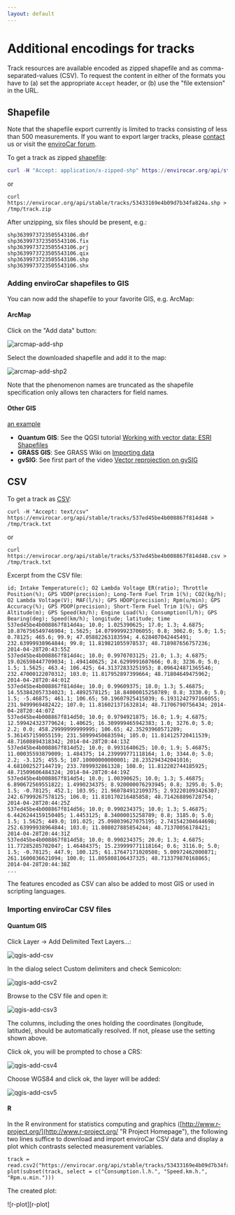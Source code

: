 ```yaml
---
layout: default
---
```


# Additional encodings for tracks #

Track resources are available encoded as zipped shapefile and as comma-separated-values (CSV). To request the content in either of the formats you have to (a) set the appropriate `Accept` header, or (b) use the "file extension" in the URL.

## Shapefile

Note that the shapefile export currently is limited to tracks consisting of less than 500 measurements. If you want to export larger tracks, please [contact][contact] us or visit the [enviroCar forum][forum].

To get a track as zipped [shapefile][shapefile]:

```g
curl -H "Accept: application/x-zipped-shp" https://envirocar.org/api/stable/tracks/53433169e4b09d7b34fa824a > /tmp/track.zip
```

or

```
curl https://envirocar.org/api/stable/tracks/53433169e4b09d7b34fa824a.shp > /tmp/track.zip
```

After unzipping, six files should be present, e.g.:

```
shp3639973723505543106.dbf
shp3639973723505543106.fix
shp3639973723505543106.prj
shp3639973723505543106.qix
shp3639973723505543106.shp
shp3639973723505543106.shx
```

### Adding enviroCar shapefiles to GIS

You can now add the shapefile to your favorite GIS, e.g. ArcMap:

#### ArcMap

Click on the "Add data" button:

![arcmap-add-shp][arcmap-add-shp]

Select the downloaded shapefile and add it to the map:

![arcmap-add-shp2][arcmap-add-shp2]

Note that the phenomenon names are truncated as the shapefile specification only allows ten characters for field names.

#### Other GIS
[an example](http://example.com/ "Title")

* **Quantum GIS**: See the QGSI tutorial [Working with vector data: ESRI Shapefiles](http://docs.qgis.org/2.2/en/docs/user_manual/working_with_vector/supported_data.html#esri-shapefiles)
* **GRASS GIS**: See GRASS Wiki on [Importing data](http://grasswiki.osgeo.org/wiki/Importing_data)
* **gvSIG**: See first part of the video [Vector reprojection on gvSIG](href="https://www.youtube.com/watch?v=C0-sm_Fdqnk)

## CSV

To get a track as [CSV][csv]:

```
curl -H "Accept: text/csv" https://envirocar.org/api/stable/tracks/537ed45be4b008867f814d48 > /tmp/track.txt
```

or

```
curl https://envirocar.org/api/stable/tracks/537ed45be4b008867f814d48.csv > /tmp/track.txt
```

Excerpt from the CSV file:

```
id; Intake Temperature(c); O2 Lambda Voltage ER(ratio); Throttle Position(%); GPS VDOP(precision); Long-Term Fuel Trim 1(%); CO2(kg/h); O2 Lambda Voltage(V); MAF(l/s); GPS HDOP(precision); Rpm(u/min); GPS Accuracy(%); GPS PDOP(precision); Short-Term Fuel Trim 1(%); GPS Altitude(m); GPS Speed(km/h); Engine Load(%); Consumption(l/h); GPS Bearing(deg); Speed(km/h); longitude; latitude; time
537ed45be4b008867f814d4a; 10.0; 1.025390625; 17.0; 1.3; 4.6875; 10.876756549746904; 1.5625; 14.079999923706055; 0.8; 3062.0; 5.0; 1.5; 0.78125; 465.6; 99.9; 47.05882263183594; 4.628407042445491; 232.63999938964844; 99.0; 11.819821055978537; 48.718987656757236; 2014-04-28T20:43:55Z
537ed45be4b008867f814d4c; 10.0; 0.9970703125; 21.0; 1.3; 4.6875; 19.026598447709034; 1.494140625; 24.6299991607666; 0.8; 3236.0; 5.0; 1.5; 1.5625; 463.4; 106.425; 64.31372833251953; 8.096424871365546; 232.47000122070312; 103.0; 11.817952897399664; 48.71804649475962; 2014-04-28T20:44:01Z
537ed45be4b008867f814d4e; 10.0; 0.99609375; 18.0; 1.3; 5.46875; 14.553842057334023; 1.4892578125; 18.84000015258789; 0.8; 3330.0; 5.0; 1.5; -5.46875; 461.1; 106.65; 50.19607925415039; 6.1931242797166055; 231.9499969482422; 107.0; 11.816021371632814; 48.71706790756434; 2014-04-28T20:44:07Z
537ed45be4b008867f814d50; 10.0; 0.9794921875; 16.0; 1.9; 4.6875; 12.599424323779624; 1.40625; 16.309999465942383; 1.0; 3276.0; 5.0; 2.2; 0.0; 458.29999999999995; 106.65; 42.35293960571289; 5.361457159055159; 231.50999450683594; 105.0; 11.814125720411539; 48.71608894318342; 2014-04-28T20:44:13Z
537ed45be4b008867f814d52; 10.0; 0.9931640625; 10.0; 1.9; 5.46875; 11.00035593879009; 1.484375; 14.239999771118164; 1.0; 3344.0; 5.0; 2.2; -3.125; 455.5; 107.10000000000001; 28.235294342041016; 4.681002527144719; 233.7899932861328; 108.0; 11.812202744185925; 48.71509606484324; 2014-04-28T20:44:19Z
537ed45be4b008867f814d54; 10.0; 1.00390625; 10.0; 1.3; 5.46875; 6.890672569551822; 1.4990234375; 8.920000076293945; 0.8; 3295.0; 5.0; 1.5; -0.78125; 452.1; 103.95; 21.960784912109375; 2.932201093426307; 242.67999267578125; 106.0; 11.810170216485858; 48.714268896728754; 2014-04-28T20:44:25Z
537ed45be4b008867f814d56; 10.0; 0.990234375; 10.0; 1.3; 5.46875; 6.4426244159150405; 1.4453125; 8.34000015258789; 0.8; 3185.0; 5.0; 1.5; 1.5625; 449.0; 101.025; 25.098039627075195; 2.741542304644698; 252.63999938964844; 103.0; 11.808027885854244; 48.71370056178421; 2014-04-28T20:44:31Z
537ed45be4b008867f814d58; 10.0; 0.990234375; 20.0; 1.3; 4.6875; 11.77285285702047; 1.46484375; 15.239999771118164; 0.6; 3116.0; 5.0; 1.5; -0.78125; 447.9; 100.125; 61.17647171020508; 5.00972462000871; 261.1600036621094; 100.0; 11.805808106437325; 48.713379870168865; 2014-04-28T20:44:38Z
...
```

The features encoded as CSV can also be added to most GIS or used in scripting languages.

### Importing enviroCar CSV files

#### Quantum GIS

Click Layer -> Add Delimited Text Layers...:

![qgis-add-csv][qgis-add-csv]

In the dialog select Custom delimiters and check Semicolon:

![qgis-add-csv2][qgis-add-csv2]

Browse to the CSV file and open it:

![qgis-add-csv3][qgis-add-csv3]

The columns, including the ones holding the coordinates (longitude, latitude), should be automatically resolved. If not, please use the setting shown above.

Click ok, you will be prompted to chose a CRS:

![qgis-add-csv4][qgis-add-csv4]

Choose WGS84 and click ok, the layer will be added:

![qgis-add-csv5][qgis-add-csv5]

#### R

In the R environment for statistics computing and graphics ([http://www.r-project.org/](http://www.r-project.org/ "R Project Homepage"), the following two lines suffice to download and import enviroCar CSV data and display a plot which contrasts selected measurement variables.
				
```
track = read.csv2("https://envirocar.org/api/stable/tracks/53433169e4b09d7b34fa824a.csv")
plot(subset(track, select = c("Consumption.l.h.", "Speed.km.h.", "Rpm.u.min.")))
```

The created plot:

![r-plot][r-plot]


[shapefile]: https://en.wikipedia.org/wiki/Shapefile "Shapefile"
[contact]: mailto:enviroCar@52north.org "enviroCar team at 52°North"
[forum]: http://envirocar-discuss.forum.52north.org/ "enviroCar forum"
[arcmap-add-shp]: {{site.url}}/images/arcmap-add-shp.png "ArcMap add shapefile step 1"
[arcmap-add-shp2]: {{site.url}}/images/arcmap-add-shp-2.png "ArcMap add shapefile step 2"

[csv]: https://en.wikipedia.org/wiki/Comma-separated_values "CSV"
[qgis-add-csv]: {{site.url}}/images/qgis-add-csv.png "QGIS add csv step 1"
[qgis-add-csv2]: {{site.url}}/images/qgis-add-csv-22.png "QGIS add csv step 2"
[qgis-add-csv3]: {{site.url}}/images/qgis-add-csv-3.png "QGIS add csv step 3"
[qgis-add-csv4]: {{site.url}}/images/qgis-add-csv-4.png "QGIS add csv step 4"
[qgis-add-csv5]: {{site.url}}/images/qgis-add-csv-5.png "QGIS add csv step 5"
[qgis-add-csv5]: {{site.url}}/images/envirocar-measurements-plot-R.jpeg "R plot of imported csv data"
